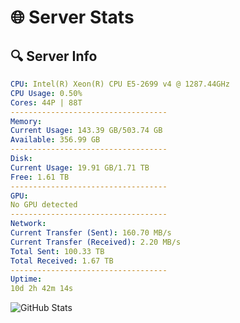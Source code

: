# 🌐 Server Stats
## 🔍 Server Info
```yaml
CPU: Intel(R) Xeon(R) CPU E5-2699 v4 @ 1287.44GHz
CPU Usage: 0.50%
Cores: 44P | 88T
-----------------------------------
Memory:
Current Usage: 143.39 GB/503.74 GB
Available: 356.99 GB
-----------------------------------
Disk:
Current Usage: 19.91 GB/1.71 TB
Free: 1.61 TB
-----------------------------------
GPU:
No GPU detected
-----------------------------------
Network:
Current Transfer (Sent): 160.70 MB/s
Current Transfer (Received): 2.20 MB/s
Total Sent: 100.33 TB
Total Received: 1.67 TB
-----------------------------------
Uptime:
10d 2h 42m 14s
```
![GitHub Stats](https://img.shields.io/badge/Updated-2025-02-18_01:25:32-blue)